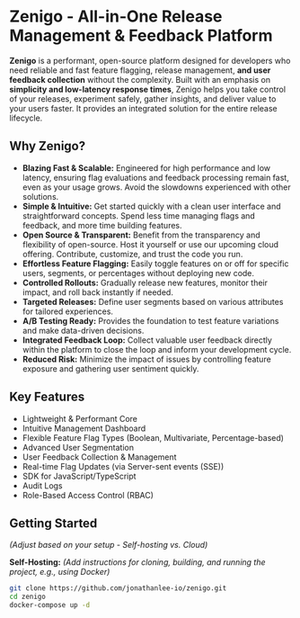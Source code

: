 # Zenigo - All-in-One Release Management & Feedback Platform

**Zenigo** is a performant, open-source platform designed for developers who need reliable and fast feature flagging, release management, **and user feedback collection** without the complexity. Built with an emphasis on **simplicity and low-latency response times**, Zenigo helps you take control of your releases, experiment safely, gather insights, and deliver value to your users faster. It provides an integrated solution for the entire release lifecycle.

## Why Zenigo?

*   **Blazing Fast & Scalable:** Engineered for high performance and low latency, ensuring flag evaluations and feedback processing remain fast, even as your usage grows. Avoid the slowdowns experienced with other solutions.
*   **Simple & Intuitive:** Get started quickly with a clean user interface and straightforward concepts. Spend less time managing flags and feedback, and more time building features.
*   **Open Source & Transparent:** Benefit from the transparency and flexibility of open-source. Host it yourself or use our upcoming cloud offering. Contribute, customize, and trust the code you run.
*   **Effortless Feature Flagging:** Easily toggle features on or off for specific users, segments, or percentages without deploying new code.
*   **Controlled Rollouts:** Gradually release new features, monitor their impact, and roll back instantly if needed.
*   **Targeted Releases:** Define user segments based on various attributes for tailored experiences.
*   **A/B Testing Ready:** Provides the foundation to test feature variations and make data-driven decisions.
*   **Integrated Feedback Loop:** Collect valuable user feedback directly within the platform to close the loop and inform your development cycle.
*   **Reduced Risk:** Minimize the impact of issues by controlling feature exposure and gathering user sentiment quickly.

## Key Features

*   Lightweight & Performant Core
*   Intuitive Management Dashboard
*   Flexible Feature Flag Types (Boolean, Multivariate, Percentage-based)
*   Advanced User Segmentation
*   User Feedback Collection & Management
*   Real-time Flag Updates (via Server-sent events (SSE))
*   SDK for JavaScript/TypeScript
*   Audit Logs
*   Role-Based Access Control (RBAC)

## Getting Started

*(Adjust based on your setup - Self-hosting vs. Cloud)*

**Self-Hosting:**
*(Add instructions for cloning, building, and running the project, e.g., using Docker)*

```bash
git clone https://github.com/jonathanlee-io/zenigo.git
cd zenigo
docker-compose up -d
```